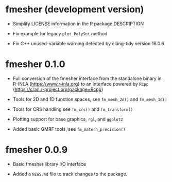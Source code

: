 # fmesher (development version)

* Simplify LICENSE information in the R package DESCRIPTION

* Fix example for legacy `plot_PolySet` method

* Fix C++ unused-variable warning detected by clang-tidy version 16.0.6

# fmesher 0.1.0

* Full conversion of the fmesher interface from the standalone binary in R-INLA
  (https://www.r-inla.org) to an interface powered by `Rcpp`
  (https://cran.r-project.org/package=Rcpp)

* Tools for 2D and 1D function spaces, see `fm_mesh_2d()` and `fm_mesh_1d()`

* Tools for CRS handling see `fm_crs()` and `fm_transform()`

* Plotting support for base graphics, `rgl`, and `ggplot2`

* Added basic GMRF tools, see `fm_matern_precision()`

# fmesher 0.0.9

* Basic fmesher library I/O interface

* Added a `NEWS.md` file to track changes to the package.
